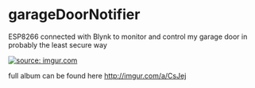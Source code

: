 # garageDoorNotifier
ESP8266 connected with Blynk to monitor and control my garage door in probably the least secure way

<a href="http://imgur.com/llp9sLM"><img src="http://i.imgur.com/llp9sLMl.png" title="source: imgur.com" /></a>


full album can be found here
http://imgur.com/a/CsJej

